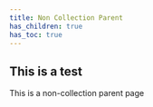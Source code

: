 ```yaml
---
title: Non Collection Parent
has_children: true
has_toc: true
---
```


## This is a test

This is a non-collection parent page
